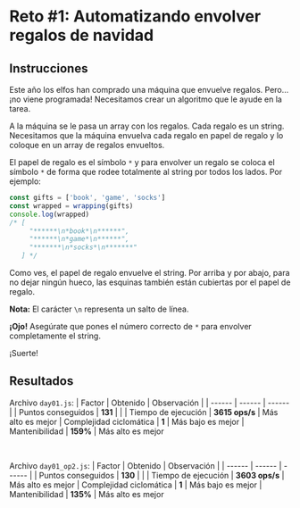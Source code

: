 # Reto #1: Automatizando envolver regalos de navidad

## Instrucciones

Este año los elfos han comprado una máquina que envuelve regalos. Pero... ¡no viene programada! Necesitamos crear un algoritmo que le ayude en la tarea.

A la máquina se le pasa un array con los regalos. Cada regalo es un string. Necesitamos que la máquina envuelva cada regalo en papel de regalo y lo coloque en un array de regalos envueltos.

El papel de regalo es el símbolo `*` y para envolver un regalo se coloca el símbolo `*` de forma que rodee totalmente al string por todos los lados. Por ejemplo:

``` javascript
const gifts = ['book', 'game', 'socks']
const wrapped = wrapping(gifts)
console.log(wrapped)
/* [
     "******\n*book*\n******",
     "******\n*game*\n******",
     "*******\n*socks*\n*******"
   ] */
```

Como ves, el papel de regalo envuelve el string. Por arriba y por abajo, para no dejar ningún hueco, las esquinas también están cubiertas por el papel de regalo.

**Nota:** El carácter `\n` representa un salto de línea.

**¡Ojo!** Asegúrate que pones el número correcto de `*` para envolver completamente el string.

¡Suerte!

## Resultados

Archivo `day01.js`:
| Factor | Obtenido | Observación |
| ------ | ------ | ------ |
| Puntos conseguidos | **131** |  |
| Tiempo de ejecución | **3615 ops/s** | Más alto es mejor
| Complejidad ciclomática | **1** | Más bajo es mejor
| Mantenibilidad | **159%** | Más alto es mejor

&nbsp;

Archivo `day01_op2.js`:
| Factor | Obtenido | Observación |
| ------ | ------ | ------ |
| Puntos conseguidos | **130** |  |
| Tiempo de ejecución | **3603 ops/s** | Más alto es mejor
| Complejidad ciclomática | **1** | Más bajo es mejor
| Mantenibilidad | **135%** | Más alto es mejor
